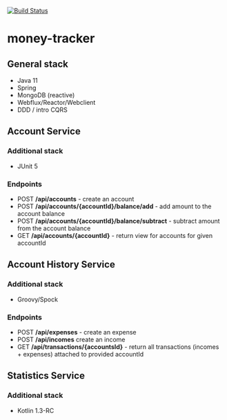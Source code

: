 [![Build Status](https://travis-ci.org/lukaszrys/money-tracker.svg?branch=develop)](https://travis-ci.org/lukaszrys/money-tracker)

# money-tracker 

## General stack

* Java 11
* Spring
* MongoDB (reactive)
* Webflux/Reactor/Webclient
* DDD / intro CQRS

## Account Service

### Additional stack
* JUnit 5

### Endpoints
* POST **/api/accounts** - create an account
* POST **/api/accounts/{accountId}/balance/add** - add amount to the account balance
* POST **/api/accounts/{accountId}/balance/subtract** - subtract amount from the account balance
* GET **/api/accounts/{accountId}** - return view for accounts for given accountId

## Account History Service

### Additional stack
* Groovy/Spock

### Endpoints
* POST **/api/expenses** - create an expense
* POST **/api/incomes** create an income
* GET **/api/transactions/{accountsId}** - return all transactions (incomes + expenses) attached to provided accountId


## Statistics Service

### Additional stack
* Kotlin 1.3-RC